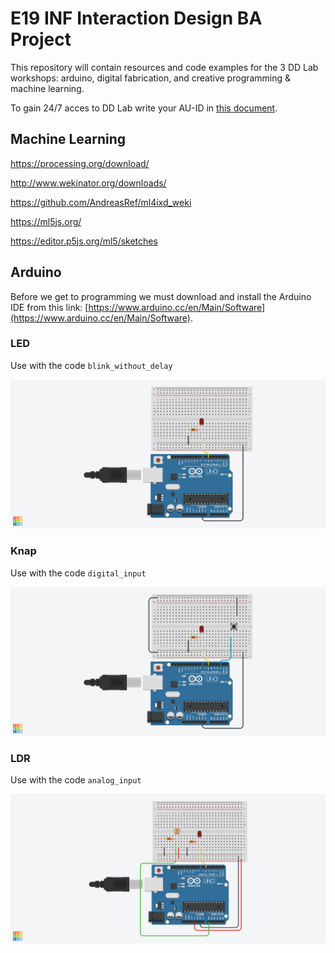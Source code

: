 # E19 INF Interaction Design BA Project

This repository will contain resources and code examples for the 3 DD Lab workshops: arduino, digital fabrication, and creative programming & machine learning.

To gain 24/7 acces to DD Lab write your AU-ID in [this document](https://docs.google.com/document/d/1FoEP0qTcsEFyzThbeAz_xVywSCf1MchunuaclhCA9ag/edit?usp=sharing).

## Machine Learning

https://processing.org/download/

http://www.wekinator.org/downloads/

https://github.com/AndreasRef/ml4ixd_weki

https://ml5js.org/

https://editor.p5js.org/ml5/sketches



## Arduino

Before we get to programming we must download and install the Arduino IDE from this link: [https://www.arduino.cc/en/Main/Software](https://www.arduino.cc/en/Main/Software).

### LED
Use with the code ```blink_without_delay```


![](/assets/led.png)

###  Knap
Use with the code ```digital_input```

![](/assets/knap.png)

### LDR
Use with the code ```analog_input```

![](/assets/ldr.png)
